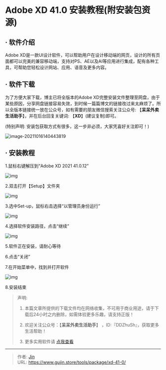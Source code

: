 # Adobe XD 41.0 安装教程(附安装包资源)


## · 软件介绍
Adobe XD是一款UI设计软件，可以帮助用户在设计移动端的网页，设计的所有页面都可以完美的兼容移动端，支持对PS、AE以及AI等应用进行集成，配有各种工具，可帮助您轻松设计网站、应用、语音及更多内容。

## · 软件下载
为了方便大家下载，博主已将全版本的Adobe XD完整安装文件整理至网盘，由于某些原因，分享网盘链接容易失效，到时候一篇篇博文的链接改过来太麻烦了。所以全版本链接统一放在公众号，如有需要的朋友微信搜索关注公众号: 【**呆呆外卖生活助手**】，并在后台回复关键词: 【**XD**】(建议复制)即可。

(特别声明: 安装包获取方式有很多，这一步非必须，大家凭喜好关注即可！)

![image-20211016140443819](https://img.gujin.store/img/image-20211016140443819.png)

## · 安装教程

1.鼠标右键解压到“Adobe XD 2021 41.0.12”

![img](https://img.gujin.store/img/v2-a0c320e38d04d5fa37ec748503864193_720w.png)

2.双击打开【Setup】文件夹

![img](https://img.gujin.store/img/v2-5e87367dbccae10bdeba053b43795746_720w.png)

3.选中Set-up，鼠标右击选择“以管理员身份运行”

![img](https://img.gujin.store/img/v2-76add90541dd407c549b9b920629a19e_720w.png)

4.选择软件安装路径，点击“继续”

![img](https://img.gujin.store/img/v2-fc7faaa7244d77e1ff011381a18a6124_720w.png)

5.软件正在安装，请耐心等待

6.点击“关闭”

7.在开始菜单中，找到并打开软件

![img](https://img.gujin.store/img/v2-5b1624181329567ac8d38c0fba94db8e_720w.png)

8.安装结束




> 声明: 
>
> 1. 本篇文章所提供的下载文件均在网络收集，不可用于商业用途，请于下载后24小时之内删除，如需体验更多乐趣，请支持正版！
>
> 2. 欢迎关注公众号：【**呆呆外卖生活助手**】 ，ID:『DDZhuSh』，获取更多生活帮助！
>
> 3. 更多实用软件请  [点我查看](/tools)

---

> 作者: [Jin](https://img.gujin.store/img/favicon.ico)  
> URL: https://www.gujin.store/tools/package/xd-41-0/  

